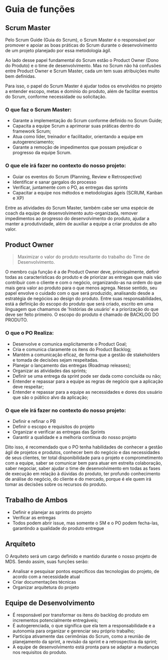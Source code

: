# Guia de funções

## Scrum Master

Pelo Scrum Guide (Guia do Scrum), o Scrum Master é o responsável por promover e apoiar as boas práticas  do Scrum durante o desenvolvimento de um projeto planejado por essa metodologia ágil.

Ao lado desse papel fundamental  do Scrum estão o Product Owner (Dono do Produto) e o time de desenvolvimento. Mas no Scrum não há confusões entre Product Owner e Scrum Master, cada um tem suas atribuições muito bem definidas.

Para isso,  o papel do Scrum Master é ajudar todos os envolvidos no projeto a entender escopo, metas e domínio do produto, além de facilitar eventos do Scrum, conforme necessidade ou solicitação.

### O que faz o Scrum Master:

- Garante a implementação do Scrum conforme definido no Scrum Guide;
- Capacita a equipe Scrum a aprimorar suas práticas dentro do framework Scrum;
- Atua como líder, treinador e facilitador, orientando a equipe em autogerenciamento;
- Garante a remoção de impedimentos que possam prejudicar o progresso da equipe Scrum.

### O que ele irá fazer no contexto do nosso projeto:

- Guiar os eventos do Scrum (Planning, Review e Retrospective)
- Identificar e sanar gargalos do processo
- Verificar, juntamente com o PO, as entregas das sprints
- Capacitar a equipe nos métodos e metodologias ágeis (SCRUM, Kanban e XP)

Entre as atividades do Scrum Master, também cabe ser uma espécie de coach da equipe de desenvolvimento auto-organizada, remover impedimentos ao progresso do desenvolvimento do produto, ajudar a manter a produtividade, além de auxiliar a equipe a criar produtos de alto valor.

## Product Owner

> Maximizar o valor do produto resultante do trabalho do Time de Desenvolvimento.

O membro cuja função é a de Product Owner deve, principalmente, definir todas as características do produto e de priorizar as entregas que mais vão contribuir com o cliente e com o negócio, organizando-as na ordem do que mais gera valor ao produto para o que menos agrega. Nesse sentido, seu papel envolve o cuidado com o que será produzido, analisando desde a estratégia de negócios ao design do produto. Entre suas responsabilidades, está a definição do escopo do produto que será criado, escrito em uma linguagem que chamamos de 'histórias de usuário' e a priorização do que deve ser feito primeiro. O escopo do produto é chamado de BACKLOG DO PRODUTO.

### O que o PO Realiza:

- Desenvolve e comunica explicitamente o Product Goal;
- Cria e comunica claramente os itens do Product Backlog;
- Mantém a comunicação eficaz, de forma que a gestão de stakeholders e tomada de decisões sejam respeitadas.
- Planejar o lançamento das entregas (Roadmap releases);
- Organizar as atividades das sprints;
- Definir se uma entrega da sprint pode ser dada como concluída ou não;
- Entender e repassar para a equipe as regras de negócio que a aplicação deve respeitar;
- Entender e repassar para a equipe as necessidades e dores dos usuário que são o público alvo da aplicação;

### O que ele irá fazer no contexto do nosso projeto:

- Definir e refinar o PB
- Definir o escopo e requisitos do projeto
- Organizar e verificar as entregas das Sprints
- Garantir a qualidade e a melhoria contínua do nosso projeto


Dito isso, é recomendado que o PO tenha habilidades de conhecer a gestão ágil de projetos e produtos, conhecer bem do negócio e das necessidades de seus clientes, ter total disponibilidade para o projeto e comprometimento com a equipe, saber se comunicar bem para atuar em estreita colaboração, saber negociar, saber ajudar o time de desenvolvimento em todas as fases de execução em relação à dúvidas do produto, ter profundo conhecimento de análise do negócio, do cliente e do mercado, porque é ele quem irá tomar as decisões sobre os recursos do produto.

## Trabalho de Ambos

- Definir e planejar as sprints do projeto
- Verificar as entregas
- Todos podem abrir issue, mas somente o SM e o PO podem fecha-las, garantindo a qualidade do produto entregue

## Arquiteto

O Arquiteto será um cargo definido e mantido durante o nosso projeto de MDS. Sendo assim, suas funções serão:

- Analisar e pesquisar pontos específicos das tecnologias do projeto, de acordo com a necessidade atual
- Criar documentações técnicas
- Organizar arquitetura do projeto

## Equipe de Desenvolvimento

- É responsável por transformar os itens do backlog do produto em incrementos potencialmente entregáveis;
- É autogerenciada, o que significa que ela tem a responsabilidade e a autonomia para organizar e gerenciar seu próprio trabalho;
- Participa ativamente das cerimônias do Scrum, como a reunião de planejamento da sprint, a revisão da sprint e a retrospectiva da sprint;
- A equipe de desenvolvimento está pronta para se adaptar a mudanças nos requisitos do produto.
